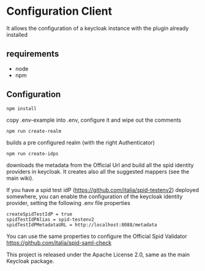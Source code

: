 # Configuration Client
It allows the configuration of a keycloak instance with the plugin already installed 

## requirements
* node
* npm

## Configuration
```
npm install
```

copy .env-example into .env, configure it and wipe out the comments

```
npm run create-realm 
```
builds a pre configured realm (with the right Authenticator)

```
npm run create-idps
```
downloads the metadata from the Official Url and build all the spid identity providers in keycloak. It creates also all the suggested mappers (see the main wiki).

If you have a spid test idP (https://github.com/italia/spid-testenv2) deployed somewhere, you can enable the configuration of the keycloak identity provider, setting the following .env file properties

```
createSpidTestIdP = true 
spidTestIdPAlias = spid-testenv2
spidTestIdPMetadataURL = http://localhost:8088/metadata
```

You can use the same properties to configure the Official Spid Validator https://github.com/italia/spid-saml-check 

This project is released under the Apache License 2.0, same as the main Keycloak
package.

